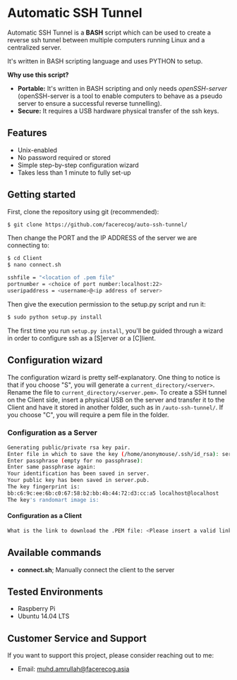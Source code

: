 # Automatic SSH Tunnel

Automatic SSH Tunnel is a **BASH** script which can be used to create a reverse ssh tunnel between multiple computers running Linux and a centralized server.

It's written in BASH scripting language and uses PYTHON to setup.

**Why use this script?**

* **Portable:** It's written in BASH scripting and only needs *openSSH-server* (openSSH-server is a tool to enable computers to behave as a pseudo server to ensure a successful reverse tunnelling).
* **Secure:** It requires a USB hardware physical transfer of the ssh keys.

## Features

* Unix-enabled
* No password required or stored
* Simple step-by-step configuration wizard
* Takes less than 1 minute to fully set-up

## Getting started

First, clone the repository using git (recommended):

```bash
$ git clone https://github.com/facerecog/auto-ssh-tunnel/
```

Then change the PORT and the IP ADDRESS of the server we are connecting to:

```bash
$ cd Client
$ nano connect.sh
```

```bash
sshfile = "<location of .pem file"
portnumber = <choice of port number:localhost:22>
useripaddress = <username>@<ip address of server>
```

Then give the execution permission to the setup.py script and run it:

```bash
$ sudo python setup.py install
```

The first time you run `setup.py install`, you'll be guided through a wizard in order to configure ssh as a [S]erver or a [C]lient.

## Configuration wizard

The configuration wizard is pretty self-explanatory. One thing to notice is that if you choose "S", you will generate a `current_directory/<server>`. Rename the file to `current_directory/<server.pem>`. To create a SSH tunnel on the Client side, insert a physical USB on the server and transfer it to the Client and have it stored in another folder, such as in `/auto-ssh-tunnel/`. If you choose "C", you will require a pem file in the folder.

### Configuration as a Server

```bash
Generating public/private rsa key pair.
Enter file in which to save the key (/home/anonymouse/.ssh/id_rsa): server
Enter passphrase (empty for no passphrase): 
Enter same passphrase again: 
Your identification has been saved in server.
Your public key has been saved in server.pub.
The key fingerprint is:
bb:c6:9c:ee:6b:c0:67:58:b2:bb:4b:44:72:d3:cc:a5 localhost@localhost
The key's randomart image is:
```

#### Configuration as a Client
```bash
What is the link to download the .PEM file: <Please insert a valid link that contains the .pem file, if any>
```

## Available commands

* **connect.sh**;
Manually connect the client to the server

## Tested Environments
* Raspberry Pi
* Ubuntu 14.04 LTS

## Customer Service and Support

 If you want to support this project, please consider reaching out to me:
  * Email: muhd.amrullah@facerecog.asia
